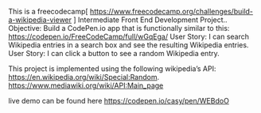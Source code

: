This is  a freecodecamp[ https://www.freecodecamp.org/challenges/build-a-wikipedia-viewer ] Intermediate Front End Development Project..
Objective: Build a CodePen.io app that is functionally similar to this:  https://codepen.io/FreeCodeCamp/full/wGqEga/
User Story: I can search Wikipedia entries in a search box and see the resulting Wikipedia entries.
User Story: I can click a button to see a random Wikipedia entry.

This project is implemented using the following wikipedia’s API:
https://en.wikipedia.org/wiki/Special:Random.
https://www.mediawiki.org/wiki/API:Main_page

live demo can be found here https://codepen.io/casy/pen/WEBdoO

